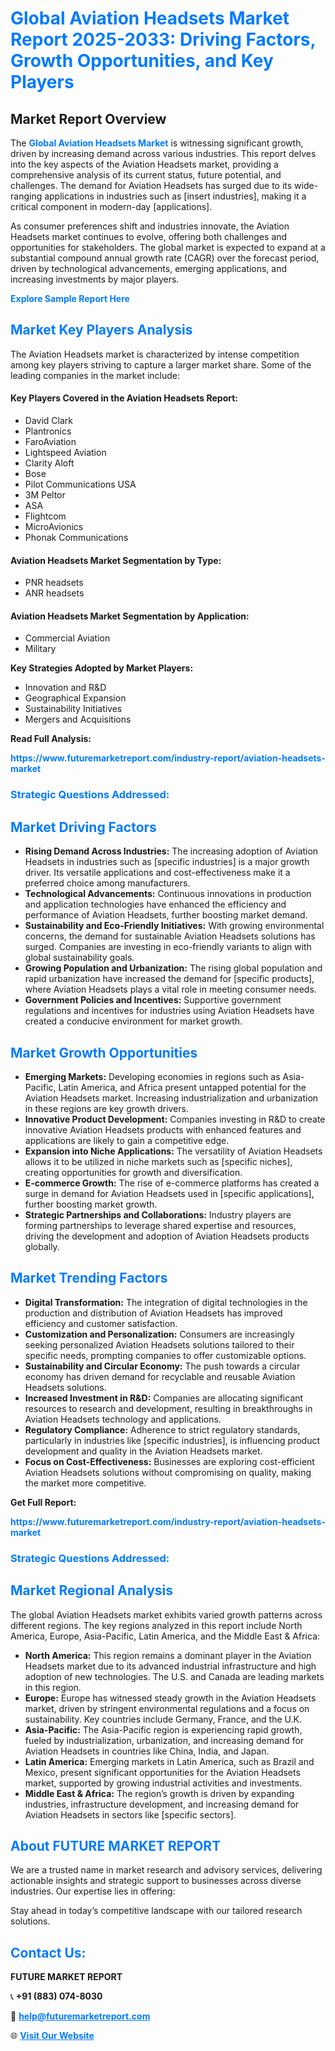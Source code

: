 <h1 style="color: #007BFF;">Global Aviation Headsets Market Report 2025-2033: Driving Factors, Growth Opportunities, and Key Players</h1>

<section id="overview">
<h2>Market Report Overview</h2>
<p>The <a href="https://www.futuremarketreport.com/industry-report/aviation-headsets-market" style="color: #007BFF; text-decoration: none;"><strong>Global Aviation Headsets Market</strong></a> is witnessing significant growth, driven by increasing demand across various industries. This report delves into the key aspects of the Aviation Headsets market, providing a comprehensive analysis of its current status, future potential, and challenges. The demand for Aviation Headsets has surged due to its wide-ranging applications in industries such as [insert industries], making it a critical component in modern-day [applications].</p>
<p>As consumer preferences shift and industries innovate, the Aviation Headsets market continues to evolve, offering both challenges and opportunities for stakeholders. The global market is expected to expand at a substantial compound annual growth rate (CAGR) over the forecast period, driven by technological advancements, emerging applications, and increasing investments by major players.</p>
</section>

<section id="overview">
<p><a href="https://www.futuremarketreport.com/request-sample/reportId=75583" style="color: #007BFF; text-decoration: none;"><strong>Explore Sample Report Here</strong></a></p>
</section>

<section id="key-players">
<h2 style="color: #007BFF;">Market Key Players Analysis</h2>
<p>The Aviation Headsets market is characterized by intense competition among key players striving to capture a larger market share. Some of the leading companies in the market include:</p>
<h4>Key Players Covered in the Aviation Headsets Report:</h4>
<ul><li>David Clark</li><li>Plantronics</li><li>FaroAviation</li><li>Lightspeed Aviation</li><li>Clarity Aloft</li><li>Bose</li><li>Pilot Communications USA</li><li>3M Peltor</li><li>ASA</li><li>Flightcom</li><li>MicroAvionics</li><li>Phonak Communications</li></ul>
<h4>Aviation Headsets Market Segmentation by Type:</h4>
<ul><li>PNR headsets</li><li>ANR headsets</li></ul>

<h4>Aviation Headsets Market Segmentation by Application:</h4>
<ul><li>Commercial Aviation</li><li>Military</li></ul>
<p><strong>Key Strategies Adopted by Market Players:</strong></p>
<ul>
<li>Innovation and R&D</li>
<li>Geographical Expansion</li>
<li>Sustainability Initiatives</li>
<li>Mergers and Acquisitions</li>
</ul>
</section>

<section>
<p><strong>Read Full Analysis: </strong></p><a href="https://www.futuremarketreport.com/industry-report/aviation-headsets-market" style="color: #007BFF; text-decoration: none;"><strong>https://www.futuremarketreport.com/industry-report/aviation-headsets-market</strong></a>
<h3 style="color: #007BFF;">Strategic Questions Addressed:</h3>
</section>

<section id="driving-factors">
<h2 style="color: #007BFF;">Market Driving Factors</h2>
<ul>
<li><strong>Rising Demand Across Industries:</strong> The increasing adoption of Aviation Headsets in industries such as [specific industries] is a major growth driver. Its versatile applications and cost-effectiveness make it a preferred choice among manufacturers.</li>
<li><strong>Technological Advancements:</strong> Continuous innovations in production and application technologies have enhanced the efficiency and performance of Aviation Headsets, further boosting market demand.</li>
<li><strong>Sustainability and Eco-Friendly Initiatives:</strong> With growing environmental concerns, the demand for sustainable Aviation Headsets solutions has surged. Companies are investing in eco-friendly variants to align with global sustainability goals.</li>
<li><strong>Growing Population and Urbanization:</strong> The rising global population and rapid urbanization have increased the demand for [specific products], where Aviation Headsets plays a vital role in meeting consumer needs.</li>
<li><strong>Government Policies and Incentives:</strong> Supportive government regulations and incentives for industries using Aviation Headsets have created a conducive environment for market growth.</li>
</ul>
</section>

<section id="growth-opportunities">
<h2 style="color: #007BFF;">Market Growth Opportunities</h2>
<ul>
<li><strong>Emerging Markets:</strong> Developing economies in regions such as Asia-Pacific, Latin America, and Africa present untapped potential for the Aviation Headsets market. Increasing industrialization and urbanization in these regions are key growth drivers.</li>
<li><strong>Innovative Product Development:</strong> Companies investing in R&D to create innovative Aviation Headsets products with enhanced features and applications are likely to gain a competitive edge.</li>
<li><strong>Expansion into Niche Applications:</strong> The versatility of Aviation Headsets allows it to be utilized in niche markets such as [specific niches], creating opportunities for growth and diversification.</li>
<li><strong>E-commerce Growth:</strong> The rise of e-commerce platforms has created a surge in demand for Aviation Headsets used in [specific applications], further boosting market growth.</li>
<li><strong>Strategic Partnerships and Collaborations:</strong> Industry players are forming partnerships to leverage shared expertise and resources, driving the development and adoption of Aviation Headsets products globally.</li>
</ul>
</section>

<section id="trending-factors">
<h2 style="color: #007BFF;">Market Trending Factors</h2>
<ul>
<li><strong>Digital Transformation:</strong> The integration of digital technologies in the production and distribution of Aviation Headsets has improved efficiency and customer satisfaction.</li>
<li><strong>Customization and Personalization:</strong> Consumers are increasingly seeking personalized Aviation Headsets solutions tailored to their specific needs, prompting companies to offer customizable options.</li>
<li><strong>Sustainability and Circular Economy:</strong> The push towards a circular economy has driven demand for recyclable and reusable Aviation Headsets solutions.</li>
<li><strong>Increased Investment in R&D:</strong> Companies are allocating significant resources to research and development, resulting in breakthroughs in Aviation Headsets technology and applications.</li>
<li><strong>Regulatory Compliance:</strong> Adherence to strict regulatory standards, particularly in industries like [specific industries], is influencing product development and quality in the Aviation Headsets market.</li>
<li><strong>Focus on Cost-Effectiveness:</strong> Businesses are exploring cost-efficient Aviation Headsets solutions without compromising on quality, making the market more competitive.</li>
</ul>
</section>

<section>
<p><strong>Get Full Report: </strong></p><a href="https://www.futuremarketreport.com/industry-report/aviation-headsets-market" style="color: #007BFF; text-decoration: none;"><strong>https://www.futuremarketreport.com/industry-report/aviation-headsets-market</strong></a>
<h3 style="color: #007BFF;">Strategic Questions Addressed:</h3>
</section>


<section id="regional-analysis">
<h2 style="color: #007BFF;">Market Regional Analysis</h2>
<p>The global Aviation Headsets market exhibits varied growth patterns across different regions. The key regions analyzed in this report include North America, Europe, Asia-Pacific, Latin America, and the Middle East & Africa:</p>
<ul>
<li><strong>North America:</strong> This region remains a dominant player in the Aviation Headsets market due to its advanced industrial infrastructure and high adoption of new technologies. The U.S. and Canada are leading markets in this region.</li>
<li><strong>Europe:</strong> Europe has witnessed steady growth in the Aviation Headsets market, driven by stringent environmental regulations and a focus on sustainability. Key countries include Germany, France, and the U.K.</li>
<li><strong>Asia-Pacific:</strong> The Asia-Pacific region is experiencing rapid growth, fueled by industrialization, urbanization, and increasing demand for Aviation Headsets in countries like China, India, and Japan.</li>
<li><strong>Latin America:</strong> Emerging markets in Latin America, such as Brazil and Mexico, present significant opportunities for the Aviation Headsets market, supported by growing industrial activities and investments.</li>
<li><strong>Middle East & Africa:</strong> The region’s growth is driven by expanding industries, infrastructure development, and increasing demand for Aviation Headsets in sectors like [specific sectors].</li>
</ul>
</section>

<footer>
<h2 style="color: #007BFF;">About FUTURE MARKET REPORT</h2>
<p>We are a trusted name in market research and advisory services, delivering actionable insights and strategic support to businesses across diverse industries. Our expertise lies in offering:</p>

<p>Stay ahead in today’s competitive landscape with our tailored research solutions.</p>

<h2 style="color: #007BFF;">Contact Us:</h2>
<p><strong>FUTURE MARKET REPORT</strong></p>
<p>📞 <strong>+91 (883) 074-8030</strong></p>
<p>📧 <strong><a href="mailto:help@futuremarketreport.com" style="color: #007BFF;">help@futuremarketreport.com</a></strong></p>
<p>🌐 <strong><a href="https://www.futuremarketreport.com/" style="color: #007BFF;">Visit Our Website</a></strong></p>
</footer>